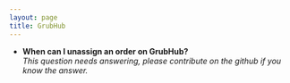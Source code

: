 ```yaml
---
layout: page
title: GrubHub
---
```

* **When can I unassign an order on GrubHub?**  
_This question needs answering, please contribute on the github if you know the answer._

